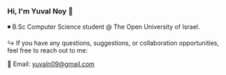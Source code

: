 ### Hi, I'm Yuval Noy 🦦

◾ B.Sc Computer Science student @ The Open University of Israel.

↪ If you have any questions, suggestions, or collaboration opportunities, feel free to reach out to me:

📧 Email: yuvaln09@gmail.com
